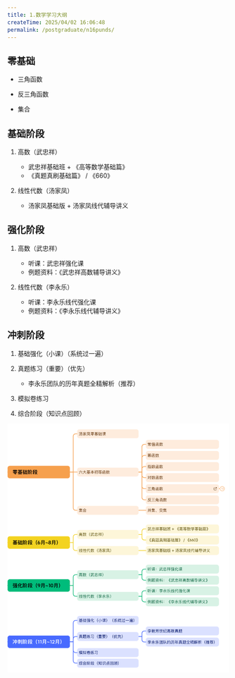 ```yaml
---
title: 1.数学学习大纲
createTime: 2025/04/02 16:06:48
permalink: /postgraduate/n16punds/
---
```



## 零基础

- 三角函数

- 反三角函数

- 集合



## 基础阶段

1. 高数（武忠祥）
   - 武忠祥基础班 + 《高等数学基础篇》
   - 《真题真刷基础篇》 / 《660》

2. 线性代数（汤家凤）
   - 汤家凤基础版 + 汤家凤线代辅导讲义



## 强化阶段

1. 高数（武忠祥）
   - 听课：武忠祥强化课
   - 例题资料：《武忠祥高数辅导讲义》

2. 线性代数（李永乐）
   - 听课：李永乐线代强化课
   - 例题资料：《李永乐线代辅导讲义》



## 冲刺阶段

1. 基础强化（小课）（系统过一遍）

2. 真题练习（重要）（优先）
   - 李永乐团队的历年真题全精解析（推荐）

3. 模拟卷练习

4. 综合阶段（知识点回顾）



![image-20250502154509321](images/image-20250502154509321.png)